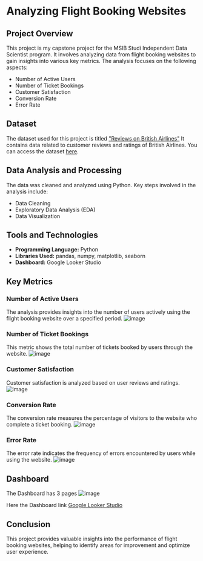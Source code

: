 # Analyzing Flight Booking Websites

## Project Overview
This project is my capstone project for the MSIB Studi Independent Data Scientist program. It involves analyzing data from flight booking websites to gain insights into various key metrics. The analysis focuses on the following aspects:
- Number of Active Users
- Number of Ticket Bookings
- Customer Satisfaction
- Conversion Rate
- Error Rate

## Dataset
The dataset used for this project is titled ["Reviews on British Airlines"](https://www.kaggle.com/datasets/minnikeswarrao/british-airlines) It contains data related to customer reviews and ratings of British Airlines.
You can access the dataset [here](https://www.kaggle.com/datasets/minnikeswarrao/british-airlines).

## Data Analysis and Processing
The data was cleaned and analyzed using Python. Key steps involved in the analysis include:
- Data Cleaning
- Exploratory Data Analysis (EDA)
- Data Visualization
  
## Tools and Technologies
- **Programming Language:** Python
- **Libraries Used:** pandas, numpy, matplotlib, seaborn
- **Dashboard:** Google Looker Studio
  
## Key Metrics
### Number of Active Users
The analysis provides insights into the number of users actively using the flight booking website over a specified period.
![image](https://github.com/Saka284/Analyzing-Flight-Booking-Websites/assets/97392722/1718aedd-f73b-4a98-b318-28eb77fa53ef)


### Number of Ticket Bookings
This metric shows the total number of tickets booked by users through the website.
![image](https://github.com/Saka284/Analyzing-Flight-Booking-Websites/assets/97392722/ff082849-0298-41ea-bdb8-e338c42a7796)


### Customer Satisfaction
Customer satisfaction is analyzed based on user reviews and ratings.
![image](https://github.com/Saka284/Analyzing-Flight-Booking-Websites/assets/97392722/9bb5ce09-77cb-4d4c-a148-c8fb6200d9e4)

### Conversion Rate
The conversion rate measures the percentage of visitors to the website who complete a ticket booking.
![image](https://github.com/Saka284/Analyzing-Flight-Booking-Websites/assets/97392722/a5904caf-777e-4502-9066-eb35dc24c139)

### Error Rate
The error rate indicates the frequency of errors encountered by users while using the website.
![image](https://github.com/Saka284/Analyzing-Flight-Booking-Websites/assets/97392722/2c9808a3-8801-4a57-9d97-29b161e24bfc)

## Dashboard
The Dashboard has 3 pages
![image](https://github.com/Saka284/Analyzing-Flight-Booking-Websites/assets/97392722/036f40aa-df19-4cb6-867e-5795ed1b6bc5)

Here the Dashboard link <a href="https://lookerstudio.google.com/u/0/reporting/bf622a33-b66e-4445-ad99-9f4f0c468874/page/edr3D/edit" target="_blank">Google Looker Studio</a>

## Conclusion
This project provides valuable insights into the performance of flight booking websites, helping to identify areas for improvement and optimize user experience.
